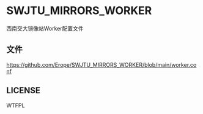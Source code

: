 # SWJTU_MIRRORS_WORKER
西南交大镜像站Worker配置文件

## 文件
https://github.com/Erope/SWJTU_MIRRORS_WORKER/blob/main/worker.conf

## LICENSE
WTFPL
